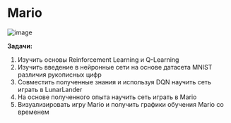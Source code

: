 # Mario
![image](https://user-images.githubusercontent.com/66073940/117574587-88432300-b0e6-11eb-9d1c-e4569f32784d.png)

**Задачи:** 
 1.	Изучить основы Reinforcement Learning и Q-Learning
 2.	Изучить введение в нейронные сети на основе датасета MNIST различия рукописных цифр
 3.	Совместить полученные знания и используя DQN научить сеть играть в LunarLander
 4.	На основе полученного опыта научить сеть играть в Mario
 5.	Визуализировать игру Mario и получить графики обучения Mario со временем


